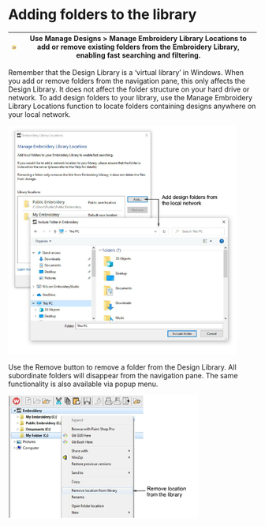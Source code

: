 # Adding folders to the library

| ![ManageEmbroideryLibraryLocations.png](assets/ManageEmbroideryLibraryLocations.png) | Use Manage Designs > Manage Embroidery Library Locations to add or remove existing folders from the Embroidery Library, enabling fast searching and filtering. |
| ------------------------------------------------------------------------------------ | -------------------------------------------------------------------------------------------------------------------------------------------------------------- |

Remember that the Design Library is a ‘virtual library’ in Windows. When you add or remove folders from the navigation pane, this only affects the Design Library. It does not affect the folder structure on your hard drive or network. To add design folders to your library, use the Manage Embroidery Library Locations function to locate folders containing designs anywhere on your local network.

![EmbroideryLibraryLocations.png](assets/EmbroideryLibraryLocations.png)

Use the Remove button to remove a folder from the Design Library. All subordinate folders will disappear from the navigation pane. The same functionality is also available via popup menu.

![manage_designs00066.png](assets/manage_designs00066.png)

